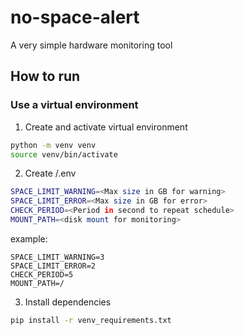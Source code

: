 # no-space-alert
A very simple hardware monitoring tool

## How to run
### Use a virtual environment
1. Сreate and activate virtual environment
```bash
python -m venv venv
source venv/bin/activate
```

2. Create /.env

```bash
SPACE_LIMIT_WARNING=<Max size in GB for warning>
SPACE_LIMIT_ERROR=<Max size in GB for error>
CHECK_PERIOD=<Period in second to repeat schedule>
MOUNT_PATH=<disk mount for monitoring>
```
example:

```.env
SPACE_LIMIT_WARNING=3
SPACE_LIMIT_ERROR=2
CHECK_PERIOD=5
MOUNT_PATH=/
```

3. Install dependencies
```bash
pip install -r venv_requirements.txt
```
